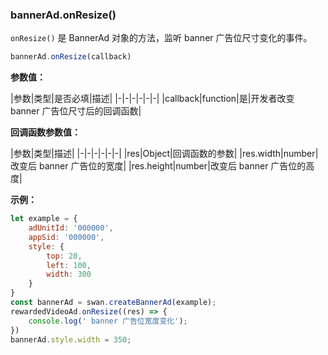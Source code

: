 ### bannerAd.onResize()

`onResize()` 是 BannerAd 对象的方法，监听 banner 广告位尺寸变化的事件。

```js
bannerAd.onResize(callback)
```

**参数值：**

|参数|类型|是否必填|描述|
|-|-|-|-|-|-|
|callback|function|是|开发者改变 banner 广告位尺寸后的回调函数|


**回调函数参数值：**

|参数|类型|描述|
|-|-|-|-|-|-|
|res|Object|回调函数的参数|
|res.width|number|改变后 banner 广告位的宽度|
|res.height|number|改变后 banner 广告位的高度|


**示例：**

```js
let example = {
    adUnitId: '000000',
    appSid: '000000',
    style: {
        top: 20,
        left: 100,
        width: 300
    }
}
const bannerAd = swan.createBannerAd(example);
rewardedVideoAd.onResize((res) => {
    console.log(' banner 广告位宽度变化');
})
bannerAd.style.width = 350;

```